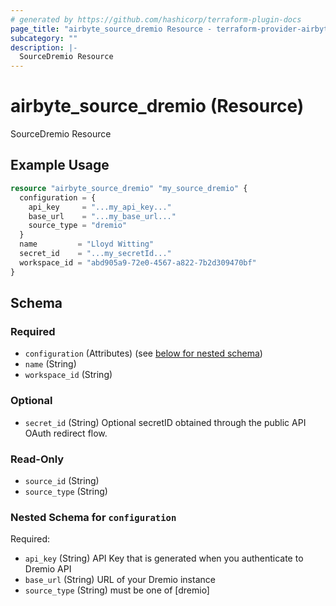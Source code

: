 ```yaml
---
# generated by https://github.com/hashicorp/terraform-plugin-docs
page_title: "airbyte_source_dremio Resource - terraform-provider-airbyte"
subcategory: ""
description: |-
  SourceDremio Resource
---
```


# airbyte_source_dremio (Resource)

SourceDremio Resource

## Example Usage

```terraform
resource "airbyte_source_dremio" "my_source_dremio" {
  configuration = {
    api_key     = "...my_api_key..."
    base_url    = "...my_base_url..."
    source_type = "dremio"
  }
  name         = "Lloyd Witting"
  secret_id    = "...my_secretId..."
  workspace_id = "abd905a9-72e0-4567-a822-7b2d309470bf"
}
```

<!-- schema generated by tfplugindocs -->
## Schema

### Required

- `configuration` (Attributes) (see [below for nested schema](#nestedatt--configuration))
- `name` (String)
- `workspace_id` (String)

### Optional

- `secret_id` (String) Optional secretID obtained through the public API OAuth redirect flow.

### Read-Only

- `source_id` (String)
- `source_type` (String)

<a id="nestedatt--configuration"></a>
### Nested Schema for `configuration`

Required:

- `api_key` (String) API Key that is generated when you authenticate to Dremio API
- `base_url` (String) URL of your Dremio instance
- `source_type` (String) must be one of [dremio]


